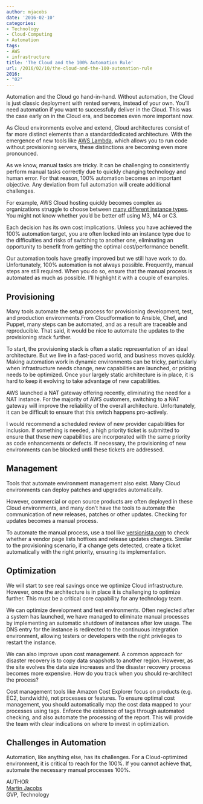 ```yaml
---
author: mjacobs
date: '2016-02-10'
categories:
- Technology
- Cloud-Computing
- Automation
tags:
- AWS
- infrastructure
title: 'The Cloud and the 100% Automation Rule'
url: /2016/02/10/the-cloud-and-the-100-automation-rule
2016:
- "02"
---
```


Automation and the Cloud go hand-in-hand. Without automation, the Cloud is just classic deployment with rented servers, instead of your own. You’ll need automation if you want to successfully deliver in the Cloud. This was the case early on in the Cloud era, and becomes even more important now.

As Cloud environments evolve and extend, Cloud architectures consist of far more distinct elements than a standarddedicated architecture. With the emergence of new tools like [AWS Lambda](https://aws.amazon.com/lambda/), which allows you to run code without provisioning servers, these distinctions are becoming even more pronounced.

As we know, manual tasks are tricky. It can be challenging to consistently perform manual tasks correctly due to quickly changing technology and human error. For that reason, 100% automation becomes an important objective. Any deviation from full automation will create additional challenges.

For example, AWS Cloud hosting quickly becomes complex as organizations struggle to choose between [many different instance types](https://aws.amazon.com/ec2/instance-types/). You might not know whether you’d be better off using M3, M4 or C3.

Each decision has its own cost implications. Unless you have achieved the 100% automation target, you are often locked into an instance type due to the difficulties and risks of switching to another one, eliminating an opportunity to benefit from getting the optimal cost/performance benefit.

Our automation tools have greatly improved but we still have work to do. Unfortunately, 100% automation is not always possible. Frequently, manual steps are still required. When you do so, ensure that the manual process is automated as much as possible. I’ll highlight it with a couple of examples.

Provisioning
------------

Many tools automate the setup process for provisioning development, test, and production environments.From Cloudformation to Ansible, Chef, and Puppet, many steps can be automated, and as a result are traceable and reproducible. That said, it would be nice to automate the updates to the provisioning stack further.

To start, the provisioning stack is often a static representation of an ideal architecture. But we live in a fast-paced world, and business moves quickly. Making automation work in dynamic environments can be tricky, particularly when infrastructure needs change, new capabilities are launched, or pricing needs to be optimized. Once your largely static architecture is in place, it is hard to keep it evolving to take advantage of new capabilities.

AWS launched a NAT gateway offering recently, eliminating the need for a NAT instance. For the majority of AWS customers, switching to a NAT gateway will improve the reliability of the overall architecture. Unfortunately, it can be difficult to ensure that this switch happens pro-actively.

I would recommend a scheduled review of new provider capabilities for inclusion. If something is needed, a high priority ticket is submitted to ensure that these new capabilities are incorporated with the same priority as code enhancements or defects. If necessary, the provisioning of new environments can be blocked until these tickets are addressed.

Management
----------

Tools that automate environment management also exist. Many Cloud environments can deploy patches and upgrades automatically.

However, commercial or open source products are often deployed in these Cloud environments, and many don’t have the tools to automate the communication of new releases, patches or other updates. Checking for updates becomes a manual process.

To automate the manual process, use a tool like [versionista.com](http://versionista.com/) to check whether a vendor page lists hotfixes and release updates changes. Similar to the provisioning scenario, if a change gets detected, create a ticket automatically with the right priority, ensuring its implementation.

Optimization
------------

We will start to see real savings once we optimize Cloud infrastructure. However, once the architecture is in place it is challenging to optimize further. This must be a critical core capability for any technology team.

We can optimize development and test environments. Often neglected after a system has launched, we have managed to eliminate manual processes by implementing an automatic shutdown of instances after low usage. The DNS entry for the instance is redirected to the continuous integration environment, allowing testers or developers with the right privileges to restart the instance.

We can also improve upon cost management. A common approach for disaster recovery is to copy data snapshots to another region. However, as the site evolves the data size increases and the disaster recovery process becomes more expensive. How do you track when you should re-architect the process?

Cost management tools like Amazon Cost Explorer focus on products (e.g. EC2, bandwidth), not processes or features. To ensure optimal cost management, you should automatically map the cost data mapped to your processes using tags. Enforce the existence of tags through automated checking, and also automate the processing of the report. This will provide the team with clear indications on where to invest in optimization.

Challenges in Automation
------------------------

Automation, like anything else, has its challenges. For a Cloud-optimized environment, it is critical to reach for the 100%. If you cannot achieve that, automate the necessary manual processes 100%.

<span class="author">AUTHOR</span>  
<a href="https://www.linkedin.com/in/martinjacobs1" class="author-name">Martin Jacobs</a>  
GVP, Technology
